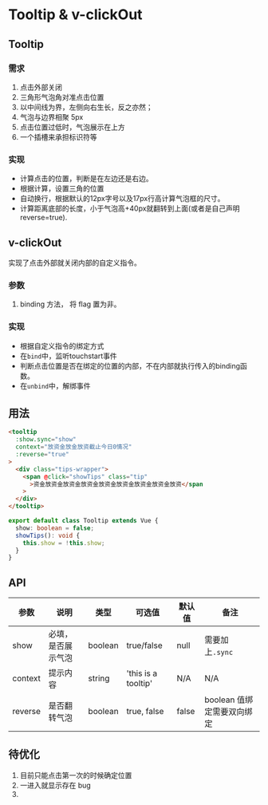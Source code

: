 # Tooltip & v-clickOut

## Tooltip

### 需求

1. 点击外部关闭
2. 三角形气泡角对准点击位置
3. 以中间线为界，左侧向右生长，反之亦然；
4. 气泡与边界相聚 5px
5. 点击位置过低时，气泡展示在上方
6. 一个插槽来承担标识符等

### 实现

- 计算点击的位置，判断是在左边还是右边。
- 根据计算，设置三角的位置
- 自动换行，根据默认的12px字号以及17px行高计算气泡框的尺寸。
- 计算距离底部的长度，小于气泡高+40px就翻转到上面(或者是自己声明reverse=true).

## v-clickOut

实现了点击外部就关闭内部的自定义指令。

### 参数

1. binding 方法， 将 flag 置为非。

### 实现

- 根据自定义指令的绑定方式
- 在`bind`中，监听touchstart事件
- 判断点击位置是否在绑定的位置的内部，不在内部就执行传入的binding函数。
- 在`unbind`中，解绑事件

## 用法

```html
<tooltip
  :show.sync="show"
  context="放资金放金放资截止今日0情况"
  :reverse="true"
>
  <div class="tips-wrapper">
    <span @click="showTips" class="tip"
      >资金放资金放资金放资金放资金放资金放资金放资金放资</span
    >
  </div>
</tooltip>
```

```ts
export default class Tooltip extends Vue {
  show: boolean = false;
  showTips(): void {
    this.show = !this.show;
  }
}
```

## API

| 参数    | 说明               | 类型    | 可选值              | 默认值 | 备注                       |
| ------- | ------------------ | ------- | ------------------- | ------ | -------------------------- |
| show    | 必填，是否展示气泡 | boolean | true/false          | null   | 需要加上`.sync`            |
| context | 提示内容           | string  | 'this is a tooltip' | N/A    | N/A                        |
| reverse | 是否翻转气泡       | boolean | true, false         | false  | boolean 值绑定需要双向绑定 |

## 待优化

1. 目前只能点击第一次的时候确定位置
2. 一进入就显示存在 bug
3. 
